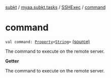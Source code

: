 [subkt](../../index.md) / [myaa.subkt.tasks](../index.md) / [SSHExec](index.md) / [command](./command.md)

# command

`val command: `[`Property`](https://docs.gradle.org/current/javadoc/org/gradle/api/provider/Property.html)`<`[`String`](https://kotlinlang.org/api/latest/jvm/stdlib/kotlin/-string/index.html)`>` [(source)](https://github.com/Myaamori/SubKt/blob/0.1.19/src/main/kotlin/myaa/subkt/tasks/tasks.kt#L2064)

The command to execute on the remote server.

**Getter**

The command to execute on the remote server.

